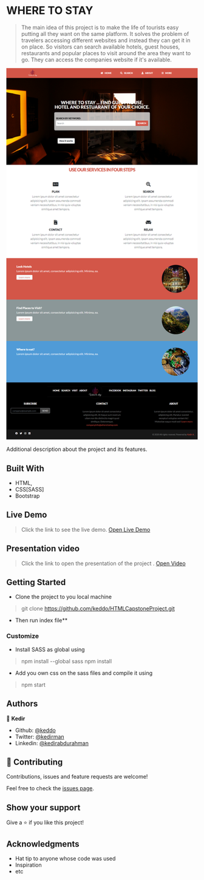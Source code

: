 # WHERE TO STAY

> The main idea of this project is to make the life of tourists easy putting all they want on the same platform. It solves the problem of travelers accessing different websites and instead they can get it  in on place. So visitors can search available hotels, guest houses, restaurants and popular places to visit around the area they want to go. They can access the companies website if it's available.  

![screenshot](./app_screenshot.png)

Additional description about the project and its features.

## Built With

- HTML,
- CSS[SASS]
- Bootstrap

## Live Demo

> Click the link to see the live demo.
[Open Live Demo](https://rawcdn.githack.com/keddo/HTMLCapstoneProject/a773216e98c2bba1443ad2ddc7c42e46345d77df/index.html)

## Presentation video

> Click the link to open the presentation of the project .
[Open Video](https://www.loom.com/share/6de474170993446bae2307ee538a6fdf)

## Getting Started
- Clone the project to you local machine 
> git clone https://github.com/keddo/HTMLCapstoneProject.git

- Then run index file**

### Customize
- Install SASS as global using 
> npm install --global sass 
> npm install
- Add you own css on the sass files and compile it using 
> npm start


## Authors

👤 **Kedir**

- Github: [@keddo](https://github.com/keddo)
- Twitter: [@kedirman](https://twitter.com/kedirman)
- Linkedin: [@kedirabdurahman](https://www.linkedin.com/in/kedirabdurahman/)

## 🤝 Contributing

Contributions, issues and feature requests are welcome!

Feel free to check the [issues page](https://github.com/keddo/HTMLCapstoneProject/issues/2).

## Show your support

Give a ⭐️ if you like this project!

## Acknowledgments

- Hat tip to anyone whose code was used
- Inspiration
- etc
<!-- 
## 📝 License

This project is [MIT](lic.url) licensed. -->